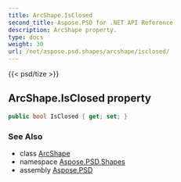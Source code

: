 ```yaml
---
title: ArcShape.IsClosed
second_title: Aspose.PSD for .NET API Reference
description: ArcShape property. 
type: docs
weight: 30
url: /net/aspose.psd.shapes/arcshape/isclosed/
---
```

{{< psd/tize >}}
## ArcShape.IsClosed property

```csharp
public bool IsClosed { get; set; }
```

### See Also

* class [ArcShape](../)
* namespace [Aspose.PSD.Shapes](../../arcshape/)
* assembly [Aspose.PSD](../../../)


